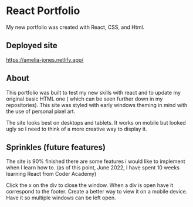 # React Portfolio

My new portfolio was created with React, CSS, and Html.

## Deployed site

https://amelia-jones.netlify.app/

## About

This portfolio was built to test my new skills with react and to update my original basic HTML one ( which can be seen further down in my repositories). This site was styled with early windows theming in mind with the use of personal pixel art.  

The site looks best on desktops and tablets. It works on mobile but looked ugly so I need to think of a more creative way to display it.

## Sprinkles (future features)

The site is 90% finished there are some features i would like to implement when I learn how to. (as of this point, June 2022, I have spent 10 weeks learning React from Coder Academy)

Click the x on the div to close the window.
When a div is open have it correspond to the footer.
Create a better way to view it on a mobile device.
Have it so multiple windows can be left open.
